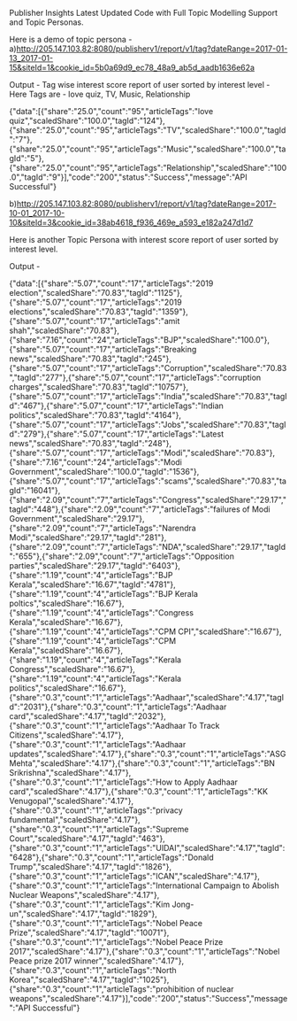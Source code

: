 Publisher Insights Latest Updated Code with Full Topic Modelling Support and Topic Personas.

Here is a demo of topic persona - 
a)http://205.147.103.82:8080/publisherv1/report/v1/tag?dateRange=2017-01-13_2017-01-15&siteId=1&cookie_id=5b0a69d9_ec78_48a9_ab5d_aadb1636e62a

Output - Tag wise interest score report of user sorted by interest level  - Here Tags are - love quiz, TV, Music, Relationship

{"data":[{"share":"25.0","count":"95","articleTags":"love quiz","scaledShare":"100.0","tagId":"124"},{"share":"25.0","count":"95","articleTags":"TV","scaledShare":"100.0","tagId":"7"},{"share":"25.0","count":"95","articleTags":"Music","scaledShare":"100.0","tagId":"5"},{"share":"25.0","count":"95","articleTags":"Relationship","scaledShare":"100.0","tagId":"9"}],"code":"200","status":"Success","message":"API Successful"}

b)http://205.147.103.82:8080/publisherv1/report/v1/tag?dateRange=2017-10-01_2017-10-10&siteId=3&cookie_id=38ab4618_f936_469e_a593_e182a247d1d7

Here is another Topic Persona with interest score report of user sorted by interest level.

Output -

{"data":[{"share":"5.07","count":"17","articleTags":"2019 election","scaledShare":"70.83","tagId":"1125"},{"share":"5.07","count":"17","articleTags":"2019 elections","scaledShare":"70.83","tagId":"1359"},{"share":"5.07","count":"17","articleTags":"amit shah","scaledShare":"70.83"},{"share":"7.16","count":"24","articleTags":"BJP","scaledShare":"100.0"},{"share":"5.07","count":"17","articleTags":"Breaking news","scaledShare":"70.83","tagId":"245"},{"share":"5.07","count":"17","articleTags":"Corruption","scaledShare":"70.83","tagId":"277"},{"share":"5.07","count":"17","articleTags":"corruption charges","scaledShare":"70.83","tagId":"10757"},{"share":"5.07","count":"17","articleTags":"India","scaledShare":"70.83","tagId":"467"},{"share":"5.07","count":"17","articleTags":"Indian politics","scaledShare":"70.83","tagId":"4164"},{"share":"5.07","count":"17","articleTags":"Jobs","scaledShare":"70.83","tagId":"279"},{"share":"5.07","count":"17","articleTags":"Latest news","scaledShare":"70.83","tagId":"248"},{"share":"5.07","count":"17","articleTags":"Modi","scaledShare":"70.83"},{"share":"7.16","count":"24","articleTags":"Modi Government","scaledShare":"100.0","tagId":"1536"},{"share":"5.07","count":"17","articleTags":"scams","scaledShare":"70.83","tagId":"16041"},{"share":"2.09","count":"7","articleTags":"Congress","scaledShare":"29.17","tagId":"448"},{"share":"2.09","count":"7","articleTags":"failures of Modi Government","scaledShare":"29.17"},{"share":"2.09","count":"7","articleTags":"Narendra Modi","scaledShare":"29.17","tagId":"281"},{"share":"2.09","count":"7","articleTags":"NDA","scaledShare":"29.17","tagId":"655"},{"share":"2.09","count":"7","articleTags":"Opposition parties","scaledShare":"29.17","tagId":"6403"},{"share":"1.19","count":"4","articleTags":"BJP Kerala","scaledShare":"16.67","tagId":"4781"},{"share":"1.19","count":"4","articleTags":"BJP Kerala poltics","scaledShare":"16.67"},{"share":"1.19","count":"4","articleTags":"Congress Kerala","scaledShare":"16.67"},{"share":"1.19","count":"4","articleTags":"CPM CPI","scaledShare":"16.67"},{"share":"1.19","count":"4","articleTags":"CPM Kerala","scaledShare":"16.67"},{"share":"1.19","count":"4","articleTags":"Kerala Congress","scaledShare":"16.67"},{"share":"1.19","count":"4","articleTags":"Kerala politics","scaledShare":"16.67"},{"share":"0.3","count":"1","articleTags":"Aadhaar","scaledShare":"4.17","tagId":"2031"},{"share":"0.3","count":"1","articleTags":"Aadhaar card","scaledShare":"4.17","tagId":"2032"},{"share":"0.3","count":"1","articleTags":"Aadhaar To Track Citizens","scaledShare":"4.17"},{"share":"0.3","count":"1","articleTags":"Aadhaar updates","scaledShare":"4.17"},{"share":"0.3","count":"1","articleTags":"ASG Mehta","scaledShare":"4.17"},{"share":"0.3","count":"1","articleTags":"BN Srikrishna","scaledShare":"4.17"},{"share":"0.3","count":"1","articleTags":"How to Apply Aadhaar card","scaledShare":"4.17"},{"share":"0.3","count":"1","articleTags":"KK Venugopal","scaledShare":"4.17"},{"share":"0.3","count":"1","articleTags":"privacy fundamental","scaledShare":"4.17"},{"share":"0.3","count":"1","articleTags":"Supreme Court","scaledShare":"4.17","tagId":"463"},{"share":"0.3","count":"1","articleTags":"UIDAI","scaledShare":"4.17","tagId":"6428"},{"share":"0.3","count":"1","articleTags":"Donald Trump","scaledShare":"4.17","tagId":"1826"},{"share":"0.3","count":"1","articleTags":"ICAN","scaledShare":"4.17"},{"share":"0.3","count":"1","articleTags":"International Campaign to Abolish Nuclear Weapons","scaledShare":"4.17"},{"share":"0.3","count":"1","articleTags":"Kim Jong-un","scaledShare":"4.17","tagId":"1829"},{"share":"0.3","count":"1","articleTags":"Nobel Peace Prize","scaledShare":"4.17","tagId":"10071"},{"share":"0.3","count":"1","articleTags":"Nobel Peace Prize 2017","scaledShare":"4.17"},{"share":"0.3","count":"1","articleTags":"Nobel Peace prize 2017 winner","scaledShare":"4.17"},{"share":"0.3","count":"1","articleTags":"North Korea","scaledShare":"4.17","tagId":"1025"},{"share":"0.3","count":"1","articleTags":"prohibition of nuclear weapons","scaledShare":"4.17"}],"code":"200","status":"Success","message":"API Successful"}
